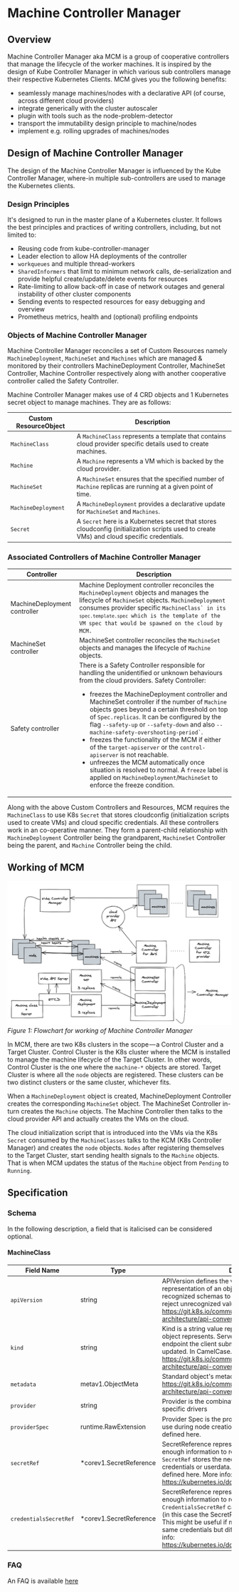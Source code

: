 # Machine Controller Manager

## Overview
Machine Controller Manager aka MCM is a group of cooperative controllers that manage the lifecycle of the worker machines. It is inspired by the design of Kube Controller Manager in which various sub controllers manage their respective Kubernetes Clients. MCM gives you the following benefits:

- seamlessly manage machines/nodes with a declarative API (of course, across different cloud providers)
- integrate generically with the cluster autoscaler
- plugin with tools such as the node-problem-detector
- transport the immutability design principle to machine/nodes
- implement e.g. rolling upgrades of machines/nodes

## Design of Machine Controller Manager
The design of the Machine Controller Manager is influenced by the Kube Controller Manager, where-in multiple sub-controllers are used to manage the Kubernetes clients.

### Design Principles

It's designed to run in the master plane of a Kubernetes cluster. It follows the best principles and practices of writing controllers, including, but not limited to:

- Reusing code from kube-controller-manager
- Leader election to allow HA deployments of the controller
- `workqueues` and multiple thread-workers
- `SharedInformers` that limit to minimum network calls, de-serialization and provide helpful create/update/delete events for resources
- Rate-limiting to allow back-off in case of network outages and general instability of other cluster components
- Sending events to respected resources for easy debugging and overview
- Prometheus metrics, health and (optional) profiling endpoints

### Objects of Machine Controller Manager

Machine Controller Manager reconciles a set of Custom Resources namely `MachineDeployment`, `MachineSet` and `Machines` which are managed & monitored by their controllers MachineDeployment Controller, MachineSet Controller, Machine Controller respectively along with another cooperative controller called the Safety Controller.

Machine Controller Manager makes use of 4 CRD objects and 1 Kubernetes secret object to manage machines. They are as follows:

| Custom ResourceObject | Description |
| --- | --- |
| `MachineClass`| A `MachineClass` represents a template that contains cloud provider specific details used to create machines.|
| `Machine`| A `Machine` represents a VM which is backed by the cloud provider.|
| `MachineSet` | A `MachineSet` ensures that the specified number of `Machine` replicas are running at a given point of time.|
| `MachineDeployment`| A `MachineDeployment` provides a declarative update for `MachineSet` and `Machines`.|
| `Secret`| A `Secret` here is a Kubernetes secret that stores cloudconfig (initialization scripts used to create VMs) and cloud specific credentials.|

### Associated Controllers of Machine Controller Manager

<table>
    <thead>
        <tr>
            <th>Controller</th>
            <th>Description</th>
        </tr>
    </thead>
    <tbody>
        <tr>
            <td>MachineDeployment controller</td>
            <td>Machine Deployment controller reconciles the <code>MachineDeployment</code> objects and manages the lifecycle of <code>MachineSet</code> objects. <code>MachineDeployment</code> consumes provider specific <code>MachineClass` in its <code>spec.template.spec</code> which is the template of the VM spec that would be spawned on the cloud by MCM.</td>
        </tr>
        <tr>
            <td>MachineSet controller</td>
            <td>MachineSet controller reconciles the <code>MachineSet</code> objects and manages the lifecycle of <code>Machine</code> objects.</td>
        </tr>
        <tr>
            <td>Safety controller</td>
            <td>There is a Safety Controller responsible for handling the unidentified or unknown behaviours from the cloud providers. Safety Controller:
                <ul>
                    <li>
                        freezes the MachineDeployment controller and MachineSet controller if the number of <code>Machine</code> objects goes beyond a certain threshold on top of <code>Spec.replicas</code>. It can be configured by the flag <code>--safety-up</code> or <code>--safety-down</code> and also <code>--machine-safety-overshooting-period`</code>.
                    </li>
                    <li>
                        freezes the functionality of the MCM if either of the <code>target-apiserver</code> or the <code>control-apiserver</code> is not reachable.
                    </li>
                    <li>
                        unfreezes the MCM automatically once situation is resolved to normal. A <code>freeze</code> label is applied on <code>MachineDeployment</code>/<code>MachineSet</code> to enforce the freeze condition.
                    </li>
                </ul>
            </td>
        </tr>
    </tbody>
</table>

Along with the above Custom Controllers and Resources, MCM requires the `MachineClass` to use K8s `Secret` that stores cloudconfig (initialization scripts used to create VMs) and cloud specific credentials. All these controllers work in an co-operative manner. They form a parent-child relationship with `MachineDeployment` Controller being the grandparent, `MachineSet` Controller being the parent, and `Machine` Controller being the child.


## Working of MCM

![Flowchart for working of Machine Controller Manager](../images/working-of-mcm.png)
*Figure 1: Flowchart for working of Machine Controller Manager*

In MCM, there are two K8s clusters in the scope — a Control Cluster and a Target Cluster. Control Cluster is the K8s cluster where the MCM is installed to manage the machine lifecycle of the Target Cluster. In other words, Control Cluster is the one where the `machine-*` objects are stored. Target Cluster is where all the `node` objects are registered. These clusters can be two distinct clusters or the same cluster, whichever fits.

When a `MachineDeployment` object is created, MachineDeployment Controller creates the corresponding `MachineSet` object. The MachineSet Controller in-turn creates the `Machine` objects. The Machine Controller then talks to the cloud provider API and actually creates the VMs on the cloud.

The cloud initialization script that is introduced into the VMs via the K8s `Secret` consumed by the `MachineClasses` talks to the KCM (K8s Controller Manager) and creates the `node` objects. `Nodes` after registering themselves to the Target Cluster, start sending health signals to the `Machine` objects. That is when MCM updates the status of the `Machine` object from `Pending` to `Running`. 

## Specification
### Schema

In the following description, a field that is italicised can be considered optional.

#### **MachineClass**

| Field Name | Type | Description |
| --- | --- | --- |
| `apiVersion` | string | APIVersion defines the versioned schema of this representation of an object. Servers should convert recognized schemas to the latest internal value, and may reject unrecognized values. More info: https://git.k8s.io/community/contributors/devel/sig-architecture/api-conventions.md#resources|
| `kind` | string | Kind is a string value representing the REST resource this object represents. Servers may infer this from the endpoint the client submits requests to. Cannot be updated. In CamelCase. More info: https://git.k8s.io/community/contributors/devel/sig-architecture/api-conventions.md#types-kinds |
| `metadata` | metav1.ObjectMeta | Standard object's metadata. More info: https://git.k8s.io/community/contributors/devel/sig-architecture/api-conventions.md#metadata |
| `provider` | string | Provider is the combination of name and location of cloud specific drivers |
| `providerSpec` | runtime.RawExtension | Provider Spec is the provider specific configuration to use during node creation. The schema for [`providerSpec`](#providerspec-schema) is defined here. |   
| `secretRef` | *corev1.SecretReference | SecretReference represents a Secret Reference. It has enough information to retrieve secret in any namespace. `SecretRef` stores the necessary secrets such as credentials or userdata. The schema for `secretRef` is defined here. More info: https://kubernetes.io/docs/concepts/configuration/secret |
| `credentialsSecretRef` | *corev1.SecretReference | SecretReference represents a Secret Reference. It has enough information to retrieve secret in any namespace. `CredentialsSecretRef` can optionally store the credentials (in this case the SecretRef does not need to store them). This might be useful if multiple machine classes with the same credentials but different user-datas are used. More info: https://kubernetes.io/docs/concepts/configuration/secret |

### FAQ

An FAQ is available [here](https://github.com/gardener/machine-controller-manager/blob/master/docs/FAQ.md)